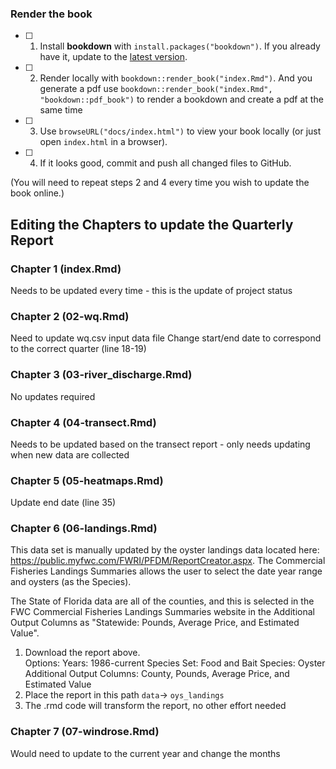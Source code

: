 
### Render the book

- [ ] 1. Install **bookdown** with `install.packages("bookdown")`. If you already have it, update to the [latest version](https://CRAN.R-project.org/package=bookdown).

- [ ] 2. Render locally with `bookdown::render_book("index.Rmd")`.  And you generate a pdf use `bookdown::render_book("index.Rmd", "bookdown::pdf_book")` to render a bookdown and create a pdf at the same time

- [ ] 3. Use `browseURL("docs/index.html")` to view your book locally (or just open `index.html` in a browser).

- [ ] 4. If it looks good, commit and push all changed files to GitHub. 

(You will need to repeat steps 2 and 4 every time you wish to update the book online.)

## Editing the Chapters to update the Quarterly Report  

### Chapter 1  (index.Rmd)

Needs to be updated every time - this is the update of project status

### Chapter 2  (02-wq.Rmd)

Need to update wq.csv input data file
Change start/end date to correspond to the correct quarter (line 18-19)

### Chapter 3  (03-river_discharge.Rmd)

No updates required
 
### Chapter 4  (04-transect.Rmd)

Needs to be updated based on the transect report - only needs updating when new data are collected

### Chapter 5  (05-heatmaps.Rmd)

Update end date (line 35)

### Chapter 6  (06-landings.Rmd) 

This data set is manually updated by the oyster landings data located here: https://public.myfwc.com/FWRI/PFDM/ReportCreator.aspx.  The Commercial Fisheries Landings Summaries allows the user to select the date year range and oysters (as the Species). 
  
The State of Florida data are all of the counties, and this is selected in the FWC Commercial Fisheries Landings Summaries website in the Additional Output Columns as "Statewide: Pounds, Average Price, and Estimated Value". 
  
1) Download the report above.  
  Options: Years: 1986-current
  Species Set: Food and Bait
  Species: Oyster
  Additional Output Columns: County, Pounds, Average Price, and Estimated Value
2) Place the report in this path `data`-> `oys_landings`
3) The .rmd code will transform the report, no other effort needed  
  
### Chapter 7  (07-windrose.Rmd)

Would need to update to the current year and change the months